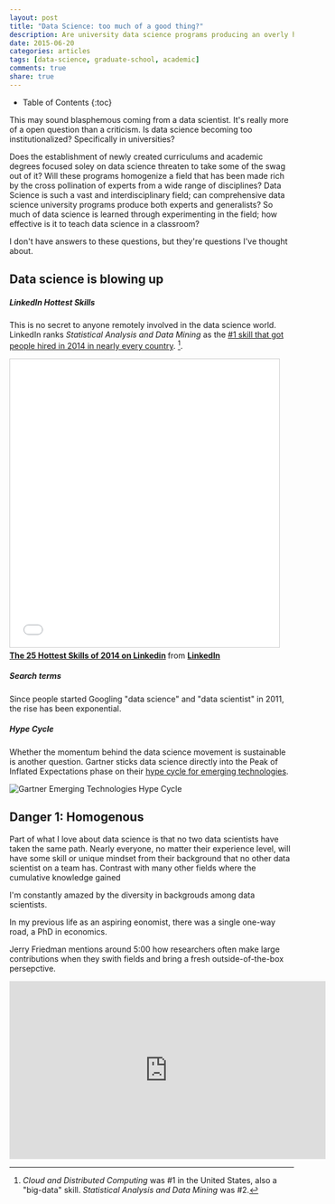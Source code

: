 ```yaml
---
layout: post
title: "Data Science: too much of a good thing?"
description: Are university data science programs producing an overly homogenous popuation of data scientists?
date: 2015-06-20
categories: articles
tags: [data-science, graduate-school, academic]
comments: true
share: true
---
```


* Table of Contents
{:toc}

This may sound blasphemous coming from a data scientist.  It's really more of a open question than a criticism.
Is data science becoming too institutionalized?  Specifically in universities?

Does the establishment of newly created curriculums and academic degrees focused soley on data science threaten to take some of the swag out of it?  Will these programs homogenize a field that has been made rich by the cross pollination of experts from a wide range of disciplines?  Data Science is such a vast and interdisciplinary field; can comprehensive data science university programs produce both experts and generalists?  So much of data science is learned through experimenting in the field; how effective is it to teach data science in a classroom?

I don't have answers to these questions, but they're questions I've thought about.

## Data science is blowing up

##### LinkedIn Hottest Skills
This is no secret to anyone remotely involved in the data science world.  LinkedIn ranks *Statistical Analysis and Data Mining*
as the [#1 skill that got people hired in 2014 in nearly every country]. [^1].

<iframe src="//www.slideshare.net/slideshow/embed_code/key/DNtKLRJrGJDTYo" width="477" height="510" frameborder="0" marginwidth="0" marginheight="0" scrolling="no" style="border:1px solid #CCC; border-width:1px; margin-bottom:5px; max-width: 100%;" allowfullscreen> </iframe> <div style="margin-bottom:5px"> <strong> <a href="//www.slideshare.net/linkedin/the-25-hottest-skills-of-2014-on-linkedin" title="The 25 Hottest Skills of 2014 on Linkedin" target="_blank">The 25 Hottest Skills of 2014 on Linkedin</a> </strong> from <strong><a href="//www.slideshare.net/linkedin" target="_blank">LinkedIn</a></strong> </div>

##### Search terms
Since people started Googling "data science" and "data scientist" in 2011, the rise has been exponential.

<script type="text/javascript" src="//www.google.com/trends/embed.js?hl=en-US&q=%22data+science%22,+%22data+scientist%22&cmpt=q&tz=Etc/GMT%2B4&tz=Etc/GMT%2B4&content=1&cid=TIMESERIES_GRAPH_0&export=5&w=500&h=330"></script>

##### Hype Cycle

Whether the momentum behind the data science movement is sustainable is another question.  Gartner sticks data science directly into the Peak of Inflated Expectations phase on their [hype cycle for emerging technologies].

<img src="/simpleblog/assets/png/gartner-hypecycle-2014-emerging-technologies.jpg" alt="Gartner Emerging Technologies Hype Cycle">

## Danger 1: Homogenous

Part of what I love about data science is that no two data scientists have taken the same path.  Nearly everyone, no matter their experience level, will have some skill or unique mindset from their background that no other data scientist on a team has.  Contrast with many other fields where the cumulative knowledge gained 


 I'm constantly amazed by the diversity in backgrouds among data scientists.  

In my previous life as an aspiring eonomist, there was a single one-way road, a PhD in economics.   

Jerry Friedman mentions around 5:00 how researchers often make large contributions when they swith fields and bring a fresh outside-of-the-box persepctive.
<iframe width="560" height="315" src="https://www.youtube.com/embed/79tR7BvYE6w" frameborder="0" allowfullscreen></iframe>



[#1 skill that got people hired in 2014 in nearly every country]:http://blog.linkedin.com/2014/12/17/the-25-hottest-skills-that-got-people-hired-in-2014/

[hype cycle for emerging technologies]:http://www.gartner.com/newsroom/id/2819918

[^1]: *Cloud and Distributed Computing* was #1 in the United States, also a "big-data" skill.  *Statistical Analysis and Data Mining* was #2.